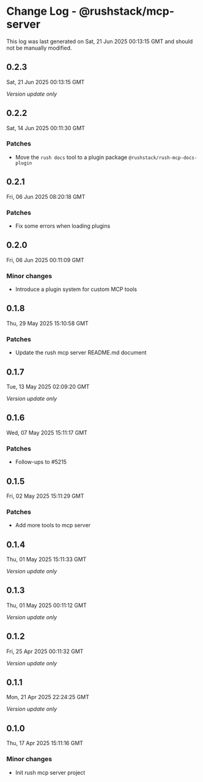 # Change Log - @rushstack/mcp-server

This log was last generated on Sat, 21 Jun 2025 00:13:15 GMT and should not be manually modified.

## 0.2.3
Sat, 21 Jun 2025 00:13:15 GMT

_Version update only_

## 0.2.2
Sat, 14 Jun 2025 00:11:30 GMT

### Patches

- Move the `rush docs` tool to a plugin package `@rushstack/rush-mcp-docs-plugin`

## 0.2.1
Fri, 06 Jun 2025 08:20:18 GMT

### Patches

- Fix some errors when loading plugins

## 0.2.0
Fri, 06 Jun 2025 00:11:09 GMT

### Minor changes

- Introduce a plugin system for custom MCP tools

## 0.1.8
Thu, 29 May 2025 15:10:58 GMT

### Patches

- Update the rush mcp server README.md document

## 0.1.7
Tue, 13 May 2025 02:09:20 GMT

_Version update only_

## 0.1.6
Wed, 07 May 2025 15:11:17 GMT

### Patches

- Follow-ups to #5215

## 0.1.5
Fri, 02 May 2025 15:11:29 GMT

### Patches

- Add more tools to mcp server

## 0.1.4
Thu, 01 May 2025 15:11:33 GMT

_Version update only_

## 0.1.3
Thu, 01 May 2025 00:11:12 GMT

_Version update only_

## 0.1.2
Fri, 25 Apr 2025 00:11:32 GMT

_Version update only_

## 0.1.1
Mon, 21 Apr 2025 22:24:25 GMT

_Version update only_

## 0.1.0
Thu, 17 Apr 2025 15:11:16 GMT

### Minor changes

- Init rush mcp server project

